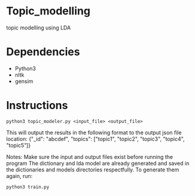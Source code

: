 # Topic_modelling
topic modelling using LDA

# Dependencies
* Python3
* nltk
* gensim

# Instructions

```
python3 topic_modeler.py <input_file> <output_file>
```

This will output the results in the following format to the output json file location:
{"_id": "abcdef", "topics": ["topic1", "topic2", "topic3", "topic4", "topic5”]}



Notes:
Make sure the input and output files exist before running the program
The dictionary and lda model are already generated and saved in the dictionaries and models directories respectfully. To generate them again, run:
```
python3 train.py
```
